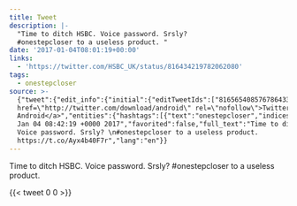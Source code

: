 ```yaml
---
title: Tweet
description: |-
  "Time to ditch HSBC. Voice password. Srsly? 
  #onestepcloser to a useless product. "
date: '2017-01-04T08:01:19+00:00'
links:
  - 'https://twitter.com/HSBC_UK/status/816434219782062080'
tags:
  - onestepcloser
source: >-
  {"tweet":{"edit_info":{"initial":{"editTweetIds":["816565408576786433"],"editableUntil":"2017-01-04T09:42:19.113Z","editsRemaining":"5","isEditEligible":true}},"retweeted":false,"source":"<a
  href=\"http://twitter.com/download/android\" rel=\"nofollow\">Twitter for
  Android</a>","entities":{"hashtags":[{"text":"onestepcloser","indices":["44","58"]}],"symbols":[],"user_mentions":[],"urls":[{"url":"https://t.co/Ayx4b40F7r","expanded_url":"https://twitter.com/HSBC_UK/status/816434219782062080","display_url":"twitter.com/HSBC_UK/status…","indices":["81","104"]}]},"display_text_range":["0","104"],"favorite_count":"0","id_str":"816565408576786433","truncated":false,"retweet_count":"0","id":"816565408576786433","possibly_sensitive":false,"created_at":"Wed
  Jan 04 08:42:19 +0000 2017","favorited":false,"full_text":"Time to ditch HSBC.
  Voice password. Srsly? \n#onestepcloser to a useless product.
  https://t.co/Ayx4b40F7r","lang":"en"}}
---
```

Time to ditch HSBC. Voice password. Srsly? 
#onestepcloser to a useless product. 
    
{{< tweet 0 0 >}}
    
